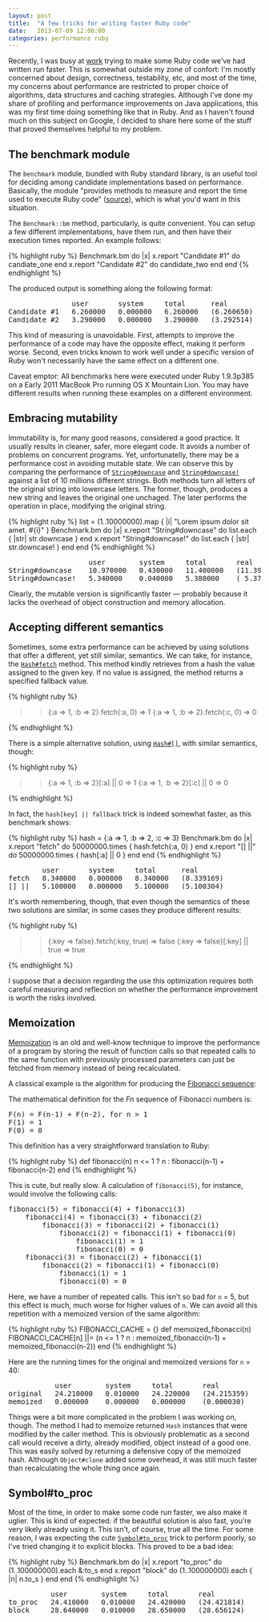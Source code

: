 ```yaml
---
layout: post
title:  "A few tricks for writing faster Ruby code"
date:   2013-07-09 12:00:00
categories: performance ruby
---
```


Recently, I was busy at [work](http://www.baby.com.br) trying to make some Ruby code we've had written run faster. This is somewhat outside my zone of confort: I'm mostly concerned about design, correctness, testability, etc, and most of the time, my concerns about performance are restricted to proper choice of algorithms, data structures and caching strategies. Although I've done my share of profiling and performance improvements on Java applications, this was my first time doing something like that in Ruby. And as I haven't found much on this subject on Google, I decided to share here some of the stuff that proved themselves helpful to my problem.

## The benchmark module

The `benchmark` module, bundled with Ruby standard library, is an useful tool for deciding among candidate implementations based on performance. Basically, the module "provides methods to measure and report the time used to execute Ruby code" ([source](http://www.ruby-doc.org/stdlib-1.9.3/libdoc/benchmark/rdoc/Benchmark.html)), which is what you'd want in this situation.

The `Benchmark::bm` method, particularly, is quite convenient. You can setup a few different implementations, have them run, and then have their execution times reported. An example follows:

{% highlight ruby %}
Benchmark.bm do |x|
  x.report "Candidate #1" do
    candiate_one
  end
  x.report "Candidate #2" do
    candidate_two
  end
end
{% endhighlight %}

The produced output is something along the following format:

<pre>
               user       system     total      real
Candidate #1   6.260000   0.000000   6.260000   (6.260650)
Candidate #2   3.290000   0.000000   3.290000   (3.292514)
</pre>

This kind of measuring is unavoidable. First, attempts to improve the performance of a code may have the opposite effect, making it perform worse. Second, even tricks known to work well under a specific version of Ruby won't necessarily have the same effect on a different one.

Caveat emptor: All benchmarks here were executed under Ruby 1.9.3p385 on a Early 2011 MacBook Pro running OS X Mountain Lion. You may have different results when running these examples on a different environment.

## Embracing mutability

Immutability is, for many good reasons, considered a good practice. It usually results in cleaner, safer, more elegant code. It avoids a number of problems on concurrent programs. Yet, unfortunatelly, there may be a performance cost in avoiding mutable state. We can observe this by comparing the performance of [`String#downcase`](http://www.ruby-doc.org/core-1.9.3/String.html#method-i-downcase) and [`String#downcase!`](http://www.ruby-doc.org/core-1.9.3/String.html#method-i-downcase-21) against a list of 10 millions different strings. Both methods turn all letters of the original string into lowercase letters. The former, though, produces a new string and leaves the original one unchaged. The later performs the operation in place, modifying the original string.

{% highlight ruby %}
list = (1..10000000).map { |i| "Lorem ipsum dolor sit amet. #{i}" }
Benchmark.bm do |x|
  x.report "String#downcase" do
    list.each { |str| str.downcase  }
  end
  x.report "String#downcase!" do
    list.each { |str| str.downcase! }
  end
end
{% endhighlight %}

<pre>
                   user        system     total       real
String#downcase    10.970000   0.430000   11.400000   (11.393009)
String#downcase!   5.340000    0.040000   5.380000    ( 5.377566)
</pre>

Clearly, the mutable version is significantly faster — probably because it lacks the overhead of object construction and memory allocation.

## Accepting different semantics

Sometimes, some extra performance can be achieved by using solutions that offer a different, yet still similar, semantics. We can take, for instance, the [`Hash#fetch`](http://www.ruby-doc.org/core-1.9.3/Hash.html#method-i-fetch) method. This method kindly retrieves from a hash the value assigned to the given key. If no value is assigned, the method returns a specified fallback value.

{% highlight ruby %}
>> {:a => 1, :b => 2}.fetch(:a, 0)
=> 1
>> {:a => 1, :b => 2}.fetch(:c, 0)
=> 0

{% endhighlight %}

There is a simple alternative solution, using [`Hash#[]`](http://www.ruby-doc.org/core-1.9.3/Hash.html#method-i-5B-5D), with similar semantics, though:

{% highlight ruby %}
>> {:a => 1, :b => 2}[:a] || 0
=> 1
>> {:a => 1, :b => 2}[:c] || 0
=> 0

{% endhighlight %}

In fact, the `hash[key] || fallback` trick is indeed somewhat faster, as this benchmark shows:

{% highlight ruby %}
hash = {:a => 1, :b => 2, :c => 3}
Benchmark.bm do |x|
  x.report "fetch" do
    50000000.times { hash.fetch(:a, 0) }
  end
  x.report "[] ||" do
    50000000.times { hash[:a] || 0 }
  end
end
{% endhighlight %}

<pre>
        user       system     total      real
fetch   8.340000   0.000000   8.340000   (8.339169)
[] ||   5.100000   0.000000   5.100000   (5.100304)
</pre>

It's worth remembering, though, that even though the semantics of these two solutions are similar, in some cases they produce different results:

{% highlight ruby %}
>> {:key => false}.fetch(:key, true)
=> false
>> {:key => false}[:key] || true
=> true

{% endhighlight %}

I suppose that a decision regarding the use this optimization requires both careful measuring and reflection on whether the performance improvement is worth the risks involved.

## Memoization

[Memoization](http://en.wikipedia.org/wiki/Memoization) is an old and well-know technique to improve the performance of a program by storing the result of function calls so that repeated calls to the same function with previously processed parameters can just be fetched from memory instead of being recalculated.

A classical example is the algorithm for producing the [Fibonacci sequence](http://en.wikipedia.org/wiki/Fibonacci_number):

The mathematical definition for the *Fn* sequence of Fibonacci numbers is:

<pre>
F(n) = F(n-1) + F(n-2), for n > 1
F(1) = 1
F(0) = 0
</pre>

This definition has a very straightforward translation to Ruby:

{% highlight ruby %}
def fibonacci(n)
  n <= 1 ? n : fibonacci(n-1) + fibonacci(n-2)
end
{% endhighlight %}

This is cute, but really slow. A calculation of `fibonacci(5)`, for instance, would involve the following calls:

<pre>
fibonacci(5) = fibonacci(4) + fibonacci(3)
	fibonacci(4) = fibonacci(3) + fibonacci(2)
		fibonacci(3) = fibonacci(2) + fibonacci(1)
			fibonacci(2) = fibonacci(1) + fibonacci(0)
				fibonacci(1) = 1
				fibonacci(0) = 0
	fibonacci(3) = fibonacci(2) + fibonacci(1)
		fibonacci(2) = fibonacci(1) + fibonacci(0)
			fibonacci(1) = 1
			fibonacci(0) = 0
</pre>

Here, we have a number of repeated calls. This isn't so bad for `n` = 5, but this effect is much, much worse for higher values of `n`. We can avoid all this repetition with a memoized version of the same algorithm:

{% highlight ruby %}
FIBONACCI_CACHE = {}
def memoized_fibonacci(n)
  FIBONACCI_CACHE[n] ||= (n <= 1 ? n : memoized_fibonacci(n-1) + memoized_fibonacci(n-2))
end
{% endhighlight %}

Here are the running times for the original and memoized versions for `n` = 40:

<pre>
           user        system     total       real
original   24.210000   0.010000   24.220000   (24.215359)
memoized   0.000000    0.000000   0.000000    (0.000030)
</pre>

Things were a bit more complicated in the problem I was working on, though. The method I had to memoize returned `Hash` instances that were modified by the caller method. This is obviously problematic as a second call would receive a dirty, already modified, object instead of a good one. This was easily solved by returning a defensive copy of the memoized hash. Although `Object#clone` added some overhead, it was still much faster than recalculating the whole thing once again.

## Symbol#to_proc

Most of the time, in order to make some code run faster, we also make it uglier. This is kind of expected: if the beautiful solution is also fast, you're very likely already using it. This isn't, of course, true all the time. For some reason, I was expecting the cute [`Symbol#to_proc`](http://www.ruby-doc.org/core-2.0/Symbol.html#method-i-to_proc) trick to perform poorly, so I've tried changing it to explicit blocks. This proved to be a bad idea:

{% highlight ruby %}
Benchmark.bm do |x|
  x.report "to_proc" do
    (1..100000000).each &:to_s
  end
  x.report "block" do
    (1..100000000).each { |n| n.to_s }
  end
end
{% endhighlight %}

<pre>
          user        system     total       real
to_proc   24.410000   0.010000   24.420000   (24.421814)
block     28.640000   0.010000   28.650000   (28.656124)
</pre>
